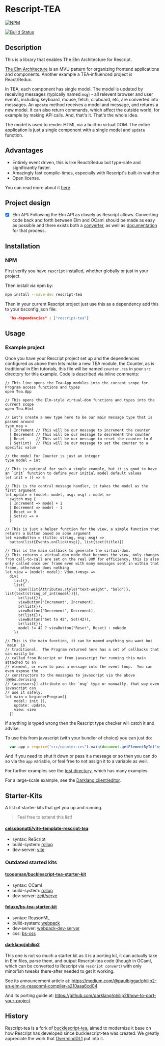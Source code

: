 # Rescript-TEA

[![NPM](https://nodei.co/npm/rescript-tea.png?compact=true)](https://nodei.co/npm/rescript-tea/)

[![Build Status](https://circleci.com/gh/darklang/rescript-tea.svg?style=svg)](https://circleci.com/darklang/rescript-tea)

## Description

This is a library that enables The Elm Architecture for Rescript.

[The Elm Architecture](https://guide.elm-lang.org/architecture/) is an MVU pattern
for organizing frontend applications and components. Another example a
TEA-influenced project is React/Redux.

In TEA, each component has single model. The model is updated by receiving messages
(typically named `msg`) - all relevent browser and user events, including keyboard,
mouse, fetch, clipboard, etc, are converted into messages. An `update` method
receives a model and message, and returns a new model. It can also return commands,
which affect the outside world, for example by making API calls. And, that's it.
That's the whole idea.

The model is used to render HTML via a built-in virtual DOM. The entire application
is just a single component with a single model and `update` function.

## Advantages

- Entirely event driven, this is like React/Redux but type-safe and significantly faster.
- Amazingly fast compile-times, especially with Rescript's built-in watcher
- Open license.

You can read more about it [here](http://blog.overminddl1.com/tags/bucklescript-tea/).

## Project design

- [X] Elm API: Following the Elm API as closely as Rescript allows. Converting code back and forth between Elm and OCaml should be made as easy as possible and there exists both a [converter](https://github.com/darklang/philip2), as well as [documentation](https://github.com/darklang/philip2#how-to-port-your-project) for that process.

## Installation

### NPM

First verify you have `rescript` installed, whether globally or just in your project.

Then install via npm by:

```sh
npm install --save-dev rescript-tea
```

Then in your current Rescript project just use this as a dependency add this to your bsconfig.json file:

```json
  "bs-dependencies" : ["rescript-tea"]
```

## Usage

### Example project

Once you have your Rescript project set up and the dependencies configured as above
then lets make a new TEA module, the Counter, as is traditional in Elm tutorials,
this file will be named `counter.res` in your `src` directory for this example. Code
is described via inline comments:

```rescript
// This line opens the Tea.App modules into the current scope for Program access functions and types
open Tea.App

// This opens the Elm-style virtual-dom functions and types into the current scope
open Tea.Html

// Let's create a new type here to be our main message type that is passed around
type msg =
  | Increment // This will be our message to increment the counter
  | Decrement // This will be our message to decrement the counter
  | Reset     // This will be our message to reset the counter to 0
  | Set(int)  // This will be our message to set the counter to a specific value

// the model for Counter is just an integer
type model = int

// This is optional for such a simple example, but it is good to have an `init` function to define your initial model default values
let init = () => 4

// This is the central message handler, it takes the model as the first argument
let update = (model: model, msg: msg) : model =>
  switch msg {
  | Increment => model + 1
  | Decrement => model - 1
  | Reset => 0
  | Set(v) => v
  }

// This is just a helper function for the view, a simple function that returns a button based on some argument
let viewButton = (title: string, msg: msg) =>
  button(list{Events.onClick(msg)}, list{text(title)})

// This is the main callback to generate the virtual-dom.
// This returns a virtual-dom node that becomes the view, only changes from call-to-call are set on the real DOM for efficiency, this is also only called once per frame even with many messages sent in within that frame, otherwise does nothing
let view = (model: model): Vdom.t<msg> =>
  div(
    list{},
    list{
      span(list{Attributes.style("text-weight", "bold")}, list{text(string_of_int(model))}),
      br(list{}),
      viewButton("Increment", Increment),
      br(list{}),
      viewButton("Decrement", Decrement),
      br(list{}),
      viewButton("Set to 42", Set(42)),
      br(list{}),
      model != 42 ? viewButton("Reset", Reset) : noNode
    })

// This is the main function, it can be named anything you want but `main` is
// traditional.  The Program returned here has a set of callbacks that can easily be
// called from Rescript or from javascript for running this main attached to an
// element, or even to pass a message into the event loop.  You can even expose the
// constructors to the messages to javascript via the above [@@bs.deriving
// {accessors}] attribute on the `msg` type or manually, that way even javascript can
// use it safely.
let main = beginnerProgram({
    model: init (),
    update: update,
    view: view
  })
```


If anything is typed wrong then the Rescript type checker will catch it and advise.

To use this from javascript (with your bundler of choice) you can just do:

```javascript
  var app = require("src/counter.res").main(document.getElementById("my-element"));
```

And if you need to shut it down or pass it a message or so then you can do so via the `app` variable, or feel free to not assign it to a variable as well.

For further examples see the [test
directory](https://github.com/darklang/rescript-tea/tree/main/test), which has many
examples.

For a large-scale example, see the [Darklang client/editor](https://github.com/darklang/dark/tree/main/client).

## Starter-Kits

A list of starter-kits that get you up and running.

> Feel free to extend this list!

#### [celsobonutti/vite-template-rescript-tea](https://github.com/celsobonutti/vite-template-rescript-tea)

* syntax: ReScript
* build-system: [rollup](https://github.com/rollup/rollup)
* dev-server: [vite](https://github.com/vitejs/vite)

### Outdated started kits

#### [tcoopman/bucklescript-tea-starter-kit](https://github.com/tcoopman/bucklescript-tea-starter-kit)

* syntax: OCaml
* build-system: [rollup](https://github.com/rollup/rollup)
* dev-server: [zeit/serve](https://github.com/zeit/serve)

#### [feluxe/bs-tea-starter-kit](https://github.com/feluxe/bs-tea-starter-kit)

* syntax: ReasonML
* build-system: [webpack](https://github.com/webpack/webpack)
* dev-server: [webpack-dev-server](https://github.com/webpack/webpack-dev-server)
* css: [bs-css](https://github.com/SentiaAnalytics/bs-css)

#### [darklang/philip2](https://github.com/darklang/philip2)

This one is not so much a starter kit as it is a porting kit, it can actually take in Elm files, parse them, and output Rescript-tea code (though in OCaml, which can be converted to Rescript via `rescript convert`) with only minor'ish tweaks there-after needed to get it working.

See its announcement article at: https://medium.com/@paulbiggar/philip2-an-elm-to-reasonml-compiler-a210aaa6cd04

And its porting guide at: https://github.com/darklang/philip2#how-to-port-your-project

## History

Rescript-tea is a fork of
[bucklescript-tea](https://github.com/OvermindDL1/bucklescript-tea), aimed to
modernize it base on how Rescript has developed since bucklescript-tea was created. We greatly appreciate the work that [OvermindDL1](https://github.com/OvermindDL1) put into it.
